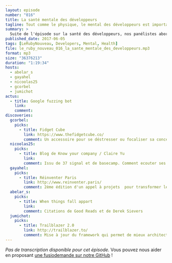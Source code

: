 ```yaml
---
layout: episode
number: "016"
title: La santé mentale des développeurs
tagline: Tout comme le physique, le mental des développeurs est important à surveiller et à entraîner.
summary: >
  Suite de l'épisode sur la santé des développeurs, nos panélistes abordent ici la partie santé mentale.
published_date: 2017-06-05
tags: [LeRubyNouveau, Developers, Mental, Health]
file: le_ruby_nouveau_016_la_sante_mentale_des_developpeurs.mp3
format: mp3
size: "36376213"
duration: "1:19:34"
hosts:
  - abelar_s
  - gayahel
  - nicoolas25
  - gcorbel
  - jumichot
actus:
  - title: Google fuzzing bot
    link:
    comment:
discoveries:
  gcorbel:
    picks:
      - title: Fidget Cube
        link: https://www.thefidgetcube.co/
        comment: Un accessoire pour se déstresser ou focaliser sa concentration
  nicoolas25:
    picks:
      - title: Blog de Know your company / Claire Yu
        link:
        comment: Issu de 37 signal et de basecamp. Comment ecouter ses employées, avoir du feedback sincère, apporter une réponse à la hauteur de l'écoute. De nombreux articles intéressante et pas très long à lire en plus.
  gayahel:
    picks:
      - title: Réinventer Paris
        link: http://www.reinventer.paris/
        comment: 2ème édition d'un appel à projets  pour transformer les souterrains de Paris et révéler tout leur potentiel.
  abelar_s:
    picks:
      - title: When things fall appart
        link:
        comment: Citations de Good Reads et de Derek Sievers
  jumichot:
    picks:
      - title: Trailblazer 2.0
        link: http://trailblazer.to/
        comment: Mise à jour du framework qui permet de mieux architecturer une grosse application Rails.
---
```


_Pas de transcription disponible pour cet épisode._
Vous pouvez nous aider en proposant [une fusiodemande sur notre GitHub](https://github.com/LeRubyNouveau/lerubynouveau.fr) !
